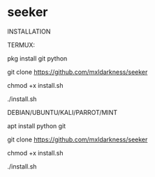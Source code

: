 # seeker
INSTALLATION












TERMUX:



pkg install git python




git clone https://github.com/mxldarkness/seeker



chmod +x install.sh



./install.sh











DEBIAN/UBUNTU/KALI/PARROT/MINT



apt install python git



git clone https://github.com/mxldarkness/seeker



chmod +x install.sh



./install.sh
